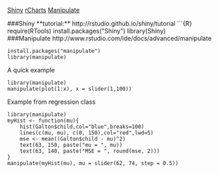 
[Shiny](*shiny-section)
[rCharts](*rcharts-section)
[Manipulate](*manipulate-section)

<div id="shiny-section">
###Shiny  
**tutorial:** http://rstudio.github.io/shiny/tutorial  
```{R}
require(RTools)
install.packages("Shiny")
library(Shiny)

<div id="manipulate-section">
###Manipulate  
http://www.rstudio.com/ide/docs/advanced/manipulate  

```{R}
install.packages("manipulate")
library(manipulate)
```
A quick example
```{R}
library(manipulate)
manipulate(plot(1:x), x = slider(1,100))
```
Example from regression class
```{R}
library(manipulate)
myHist <- function(mu){
    hist(Galton$child,col="blue",breaks=100)
    lines(c(mu, mu), c(0, 150),col="red",lwd=5)
    mse <- mean((Galton$child - mu)^2)
    text(63, 150, paste("mu = ", mu))
    text(63, 140, paste("MSE = ", round(mse, 2)))
}
manipulate(myHist(mu), mu = slider(62, 74, step = 0.5))
```
